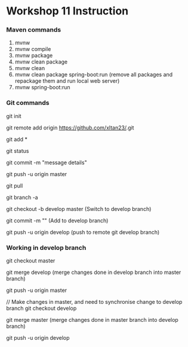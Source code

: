# Workshop 11 Instruction

### Maven commands
1. mvnw
2. mvnw compile
3. mvnw package
4. mvnw clean package
5. mvnw clean
6. mvnw clean package spring-boot:run (remove all packages and repackage them and run local web server)
7. mvnw spring-boot:run

### Git commands
git init

git remote add origin https://github.com/xltan23/<projectname>.git

git add *

git status

git commit -m "message details"

git push -u origin master

git pull

git branch -a

git checkout -b develop master (Switch to develop branch)

git commit -m "" (Add to develop branch)

git push -u origin develop (push to remote git develop branch)

### Working in develop branch

git checkout master

git merge develop (merge changes done in develop branch into master branch)

git push -u origin master 

// Make changes in master, and need to synchronise change to develop branch
git checkout develop

git merge master (merge changes done in master branch into develop branch)

git push -u origin develop